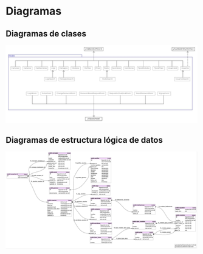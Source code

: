 # Diagramas

## Diagramas de clases

![Diagramas de clases](images/diagrama_clases.jpg)

## Diagramas de estructura lógica de datos

![Diagramas de estructura lógica de datos](images/database-diagram.jpg)
